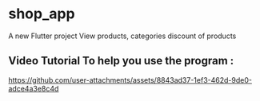 # shop_app

A new Flutter project View products, categories discount of products

## Video Tutorial To help you use the program : 

https://github.com/user-attachments/assets/8843ad37-1ef3-462d-9de0-adce4a3e8c4d

